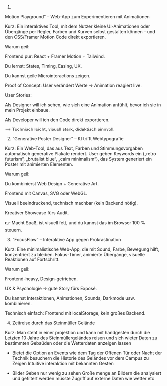 1.
Motion Playground” – Web-App zum Experimentieren mit Animationen

Kurz:
Ein interaktives Tool, mit dem Nutzer kleine UI-Animationen oder Übergänge per Regler, Farben und Kurven selbst gestalten können – und den CSS/Framer Motion Code direkt exportieren.

Warum geil:

Frontend pur: React + Framer Motion + Tailwind.

Du lernst: States, Timing, Easing, UX.

Du kannst geile Microinteractions zeigen.

Proof of Concept: User verändert Werte → Animation reagiert live.

User Stories:

Als Designer will ich sehen, wie sich eine Animation anfühlt, bevor ich sie in mein Projekt einbaue.

Als Developer will ich den Code direkt exportieren.

--> Technisch leicht, visuell stark, didaktisch sinnvoll.

2. “Generative Poster Designer” – KI trifft Webtypografie

Kurz:
Ein Web-Tool, das aus Text, Farben und Stimmungsvorgaben automatisch generative Plakate rendert.
User geben Keywords ein („retro futurism“, „brutalist blue“, „calm minimalism“), das System generiert ein Poster mit animierten Elementen.

Warum geil:

Du kombinierst Web Design + Generative Art.

Frontend mit Canvas, SVG oder WebGL.

Visuell beeindruckend, technisch machbar (kein Backend nötig).

Kreativer Showcase fürs Audit.

👉 Macht Spaß, ist visuell fett, und du kannst das im Browser 100 % steuern.

3. “FocusFlow” – Interaktive App gegen Prokrastination

Kurz:
Eine minimalistische Web-App, die mit Sound, Farbe, Bewegung hilft, konzentriert zu bleiben.
Fokus-Timer, animierte Übergänge, visuelle Reaktionen auf Fortschritt.

Warum geil:

Frontend-heavy, Design-getrieben.

UX & Psychologie → gute Story fürs Exposé.

Du kannst Interaktionen, Animationen, Sounds, Darkmode usw. kombinieren.


Technisch einfach:
Frontend mit localStorage, kein großes Backend.

4. Zeitreise durch das Steinmüller Gelände

Kurz: Man steht in einer projektion und kann mit handgesten durch die Letzten 10 Jahre des Steinmüllergeländes
reisen und sich wieter Daten zu bestimmten Gebaüden oder die Wetterdaten anzeigen lassen 

+ Bietet die Option an Events wie dem Tag der Offenen Tür oder Nacht der Technik besuchern die Historie des Geländes vor dem Campus zu Zeigen 
  Intuitive interaktion mit bekannten Gesten
  
- Bilder Geben nur wenig zu sehen
  Große menge an Bildern die analysiert und gefiltert werden müsste
  Zugriff auf externe Daten wie wetter etc 
